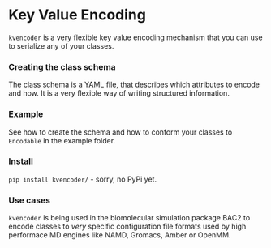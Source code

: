 # Key Value Encoding

`kvencoder` is a very flexible key value encoding mechanism
that you can use to serialize any of your classes.

### Creating the class schema

The class schema is a YAML file, that describes which 
attributes to encode and how. It is a very flexible way
of writing structured information.

### Example

See how to create the schema and how to conform your classes to `Encodable` in the 
example folder.

### Install

`pip install kvencoder/` - sorry, no PyPi yet.

### Use cases

`kvencoder` is being used in the biomolecular simulation package
BAC2 to encode classes to _very_ specific configuration 
file formats used by high performace MD engines like NAMD, 
Gromacs, Amber or OpenMM.
